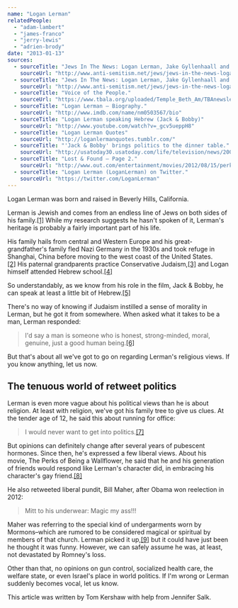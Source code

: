 ```yaml
---
name: "Logan Lerman"
relatedPeople:
  - "adam-lambert"
  - "james-franco"
  - "jerry-lewis"
  - "adrien-brody"
date: "2013-01-13"
sources:
  - sourceTitle: "Jews In The News: Logan Lerman, Jake Gyllenhaall and Sacha Baron Cohen"
    sourceUrl: "http://www.anti-semitism.net/jews/jews-in-the-news-logan-lerman-jake-gyllenhaall-and-sacha.php"
  - sourceTitle: "Jews In The News: Logan Lerman, Jake Gyllenhaall and Sacha Baron Cohen"
    sourceUrl: "http://www.anti-semitism.net/jews/jews-in-the-news-logan-lerman-jake-gyllenhaall-and-sacha.php"
  - sourceTitle: "Voice of the People."
    sourceUrl: "https://www.tbala.org/uploaded/Temple_Beth_Am/TBAnewsletterOct.pdf"
  - sourceTitle: "Logan Lerman – Biography."
    sourceUrl: "http://www.imdb.com/name/nm0503567/bio"
  - sourceTitle: "Logan Lerman speaking Hebrew (Jack & Bobby)"
    sourceUrl: "http://www.youtube.com/watch?v=_gcv5ueppH8"
  - sourceTitle: "Logan Lerman Quotes"
    sourceUrl: "http://loganlermanquotes.tumblr.com/"
  - sourceTitle: "'Jack & Bobby' brings politics to the dinner table."
    sourceUrl: "http://usatoday30.usatoday.com/life/television/news/2004-09-09-jack-bobby_x.htm"
  - sourceTitle: "Lost & Found – Page 2."
    sourceUrl: "http://www.out.com/entertainment/movies/2012/08/15/perks-wallflower-ezra-miller-logan-lerman-johnny-simmons?page=0,1"
  - sourceTitle: "Logan Lerman (LoganLerman) on Twitter."
    sourceUrl: "https://twitter.com/LoganLerman"
---
```


Logan Lerman was born and raised in Beverly Hills, California.

Lerman is Jewish and comes from an endless line of Jews on both sides of his family.<a class="source-citation" href="http://www.anti-semitism.net/jews/jews-in-the-news-logan-lerman-jake-gyllenhaall-and-sacha.php" title="Jews In The News: Logan Lerman, Jake Gyllenhaall and Sacha Baron Cohen">[1]</a> While my research suggests he hasn't spoken of it, Lerman's heritage is probably a fairly important part of his life.

His family hails from central and Western Europe and his great-grandfather's family fled Nazi Germany in the 1930s and took refuge in Shanghai, China before moving to the west coast of the United States.<a class="source-citation" href="http://www.anti-semitism.net/jews/jews-in-the-news-logan-lerman-jake-gyllenhaall-and-sacha.php" title="Jews In The News: Logan Lerman, Jake Gyllenhaall and Sacha Baron Cohen">[2]</a> His paternal grandparents practice Conservative Judaism,<a class="source-citation" href="https://www.tbala.org/uploaded/Temple_Beth_Am/TBAnewsletterOct.pdf" title="Voice of the People.">[3]</a> and Logan himself attended Hebrew school.<a class="source-citation" href="http://www.imdb.com/name/nm0503567/bio" title="Logan Lerman – Biography.">[4]</a>

So understandably, as we know from his role in the film, Jack & Bobby, he can speak at least a little bit of Hebrew.<a class="source-citation" href="http://www.youtube.com/watch?v=_gcv5ueppH8" title="Logan Lerman speaking Hebrew (Jack &amp; Bobby)">[5]</a>

There's no way of knowing if Judaism instilled a sense of morality in Lerman, but he got it from somewhere. When asked what it takes to be a man, Lerman responded:

>I'd say a man is someone who is honest, strong-minded, moral, genuine, just a good human being.<a class="source-citation" href="http://loganlermanquotes.tumblr.com/" title="Logan Lerman Quotes">[6]</a>

But that's about all we've got to go on regarding Lerman's religious views. If you know anything, let us now.


## The tenuous world of retweet politics

Lerman is even more vague about his political views than he is about religion. At least with religion, we've got his family tree to give us clues. At the tender age of 12, he said this about running for office:

>I would never want to get into politics.<a class="source-citation" href="http://usatoday30.usatoday.com/life/television/news/2004-09-09-jack-bobby_x.htm" title="&apos;Jack &amp; Bobby&apos; brings politics to the dinner table.">[7]</a>

But opinions can definitely change after several years of pubescent hormones. Since then, he's expressed a few liberal views. About his movie, The Perks of Being a Wallflower, he said that he and his generation of friends would respond like Lerman's character did, in embracing his character's gay friend.<a class="source-citation" href="http://www.out.com/entertainment/movies/2012/08/15/perks-wallflower-ezra-miller-logan-lerman-johnny-simmons?page=0,1" title="Lost &amp; Found – Page 2.">[8]</a>

He also retweeted liberal pundit, Bill Maher, after Obama won reelection in 2012:

>Mitt to his underwear: Magic my ass!!!

Maher was referring to the special kind of undergarments worn by Mormons–which are rumored to be considered magical or spiritual by members of that church. Lerman picked it up,<a class="source-citation" href="https://twitter.com/LoganLerman" title="Logan Lerman (LoganLerman) on Twitter.">[9]</a> but it could have just been he thought it was funny. However, we can safely assume he was, at least, not devastated by Romney's loss.

Other than that, no opinions on gun control, socialized health care, the welfare state, or even Israel's place in world politics. If I'm wrong or Lerman suddenly becomes vocal, let us know.

This article was written by Tom Kershaw with help from Jennifer Salk.